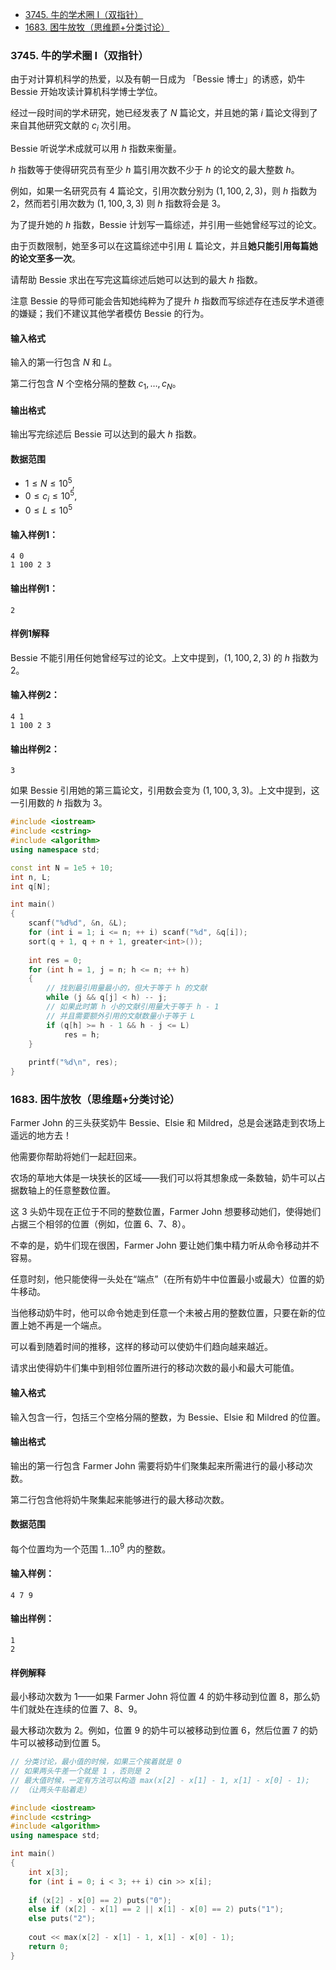 <!-- @import "[TOC]" {cmd="toc" depthFrom=1 depthTo=6 orderedList=false} -->

<!-- code_chunk_output -->

- [3745. 牛的学术圈 I（双指针）](#3745-牛的学术圈-i双指针)
- [1683. 困牛放牧（思维题+分类讨论）](#1683-困牛放牧思维题分类讨论)

<!-- /code_chunk_output -->

### 3745. 牛的学术圈 I（双指针）

由于对计算机科学的热爱，以及有朝一日成为 「Bessie 博士」的诱惑，奶牛 Bessie 开始攻读计算机科学博士学位。

经过一段时间的学术研究，她已经发表了 $N$ 篇论文，并且她的第 $i$ 篇论文得到了来自其他研究文献的 $c_i$ 次引用。

Bessie 听说学术成就可以用 $h$ 指数来衡量。

$h$ 指数等于使得研究员有至少 $h$ 篇引用次数不少于 $h$ 的论文的最大整数 $h$。

例如，如果一名研究员有 $4$ 篇论文，引用次数分别为 $(1,100,2,3)$，则 $h$ 指数为 $2$，然而若引用次数为 $(1,100,3,3)$ 则 $h$ 指数将会是 $3$。

为了提升她的 $h$ 指数，Bessie 计划写一篇综述，并引用一些她曾经写过的论文。

由于页数限制，她至多可以在这篇综述中引用 $L$ 篇论文，并且<strong>她只能引用每篇她的论文至多一次</strong>。

请帮助 Bessie 求出在写完这篇综述后她可以达到的最大 $h$ 指数。

注意 Bessie 的导师可能会告知她纯粹为了提升 $h$ 指数而写综述存在违反学术道德的嫌疑；我们不建议其他学者模仿 Bessie 的行为。

<h4>输入格式</h4>

输入的第一行包含 $N$ 和 $L$。

第二行包含 $N$ 个空格分隔的整数 $c_1,…,c_N$。

<h4>输出格式</h4>

输出写完综述后 Bessie 可以达到的最大 $h$ 指数。

<h4>数据范围</h4>

- $1 \le N \le 10^5$,
- $0 \le c_i \le 10^5$,
- $0 \le L \le 10^5$

<h4>输入样例1：</h4>

```
4 0
1 100 2 3
```

<h4>输出样例1：</h4>

```
2
```

<h4>样例1解释</h4>

Bessie 不能引用任何她曾经写过的论文。上文中提到，$(1,100,2,3)$ 的 $h$ 指数为 $2$。

<h4>输入样例2：</h4>

```
4 1
1 100 2 3
```

<h4>输出样例2：</h4>

```
3
```

如果 Bessie 引用她的第三篇论文，引用数会变为 $(1,100,3,3)$。上文中提到，这一引用数的 $h$ 指数为 $3$。

```cpp
#include <iostream>
#include <cstring>
#include <algorithm>
using namespace std;

const int N = 1e5 + 10;
int n, L;
int q[N];

int main()
{
    scanf("%d%d", &n, &L);
    for (int i = 1; i <= n; ++ i) scanf("%d", &q[i]);
    sort(q + 1, q + n + 1, greater<int>());
    
    int res = 0;
    for (int h = 1, j = n; h <= n; ++ h)
    {
        // 找到最引用量最小的，但大于等于 h 的文献
        while (j && q[j] < h) -- j;
        // 如果此时第 h 小的文献引用量大于等于 h - 1
        // 并且需要额外引用的文献数量小于等于 L
        if (q[h] >= h - 1 && h - j <= L)
            res = h;
    }
    
    printf("%d\n", res);
}
```

### 1683. 困牛放牧（思维题+分类讨论）

Farmer John 的三头获奖奶牛 Bessie、Elsie 和 Mildred，总是会迷路走到农场上遥远的地方去！

他需要你帮助将她们一起赶回来。

农场的草地大体是一块狭长的区域——我们可以将其想象成一条数轴，奶牛可以占据数轴上的任意整数位置。

这 $3$ 头奶牛现在正位于不同的整数位置，Farmer John 想要移动她们，使得她们占据三个相邻的位置（例如，位置 $6、7、8$）。

不幸的是，奶牛们现在很困，Farmer John 要让她们集中精力听从命令移动并不容易。

任意时刻，他只能使得一头处在“端点”（在所有奶牛中位置最小或最大）位置的奶牛移动。

当他移动奶牛时，他可以命令她走到任意一个未被占用的整数位置，只要在新的位置上她不再是一个端点。

可以看到随着时间的推移，这样的移动可以使奶牛们趋向越来越近。

请求出使得奶牛们集中到相邻位置所进行的移动次数的最小和最大可能值。

<h4>输入格式</h4>

输入包含一行，包括三个空格分隔的整数，为 Bessie、Elsie 和 Mildred 的位置。

<h4>输出格式</h4>

输出的第一行包含 Farmer John 需要将奶牛们聚集起来所需进行的最小移动次数。

第二行包含他将奶牛聚集起来能够进行的最大移动次数。

<h4>数据范围</h4>

每个位置均为一个范围 $1…10^9$ 内的整数。

<h4>输入样例：</h4>

```
4 7 9
```

<h4>输出样例：</h4>

```
1
2
```

<h4>样例解释</h4>

最小移动次数为 $1$——如果 Farmer John 将位置 $4$ 的奶牛移动到位置 $8$，那么奶牛们就处在连续的位置 $7、8、9$。

最大移动次数为 $2$。例如，位置 $9$ 的奶牛可以被移动到位置 $6$，然后位置 $7$ 的奶牛可以被移动到位置 $5$。

```cpp
// 分类讨论，最小值的时候，如果三个挨着就是 0
// 如果两头牛差一个就是 1 ，否则是 2
// 最大值时候，一定有方法可以构造 max(x[2] - x[1] - 1, x[1] - x[0] - 1);
// （让两头牛贴着走）

#include <iostream>
#include <cstring>
#include <algorithm>
using namespace std;

int main()
{
    int x[3];
    for (int i = 0; i < 3; ++ i) cin >> x[i];
    
    if (x[2] - x[0] == 2) puts("0");
    else if (x[2] - x[1] == 2 || x[1] - x[0] == 2) puts("1");
    else puts("2");
    
    cout << max(x[2] - x[1] - 1, x[1] - x[0] - 1);
    return 0;
}
```
